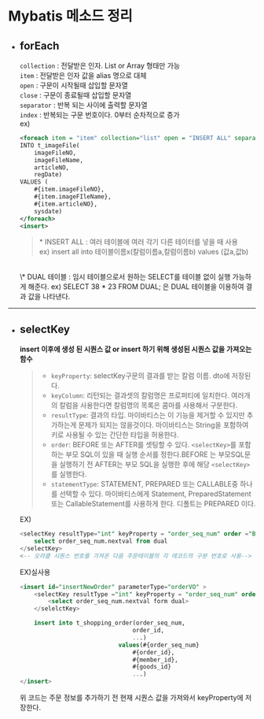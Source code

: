 # **Mybatis 메소드 정리**  

- ## **forEach**  

    `collection` : 전달받은 인자. List or Array 형태만 가능  
    `item` : 전달받은 인자 값을 alias 명으로 대체  
    `open` : 구문이 시작될때 삽입할 문자열  
    `close` : 구문이 종료될때 삽입할 문자열  
    `separator` : 반복 되는 사이에 출력할 문자열  
    `index` : 반복되는 구문 번호이다. 0부터 순차적으로 증가  
    ex)
    ```XML
    <foreach item = "item" collection="list" open = "INSERT ALL" separator = " " close = "SELECT * FROM DUAL" > 
    INTO t_imageFile(
        imageFileNO,
        imageFileName,
        articleNO,
        regDate) 
    VALUES (
        #{item.imageFileNO},
        #{item.imageFIleName},
        #{item.articleNO},
        sysdate)
    </foreach>
    <insert>
    ```
    >\* INSERT ALL : 여러 테이블에 여러 각기 다른 테이터를 넣을 때 사용   
    ex) insert all into  테이블이름x(칼럼이름a,칼럼이름b) values (값a,값b)  
    <BR>
    \* DUAL 테이블 : 임시 테이블으로서 원하는 SELECT를 테이블 없이 실행 가능하게 해준다.  
    ex) SELECT 38 * 23 FROM DUAL; 은 DUAL 테이블을 이용하여 결과 값을 나타낸다.

---
- ## **selectKey**
    **insert 이후에 생성 된 시퀀스 값 or insert 하기 위해 생성된 시퀀스 값을 가져오는 함수**
    >- `keyProperty`: selectKey구문의 결과를 받는 칼럼 이름. dto에 저장된다.
    >- `keyColumn`: 리턴되는 결과셋의 칼럼명은 프로퍼티에 일치한다. 여러개의 칼럼을 사용한다면 칼럼명의 목록은 콤마를 사용해서 구분한다.
    >- `resultType`: 결과의 타입. 마이바티스는 이 기능을 제거할 수 있지만 추가하는게 문제가 되지는 않을것이다. 마이바티스는 String을 포함하여 키로 사용될 수 있는 간단한 타입을 허용한다.
    >- `order`: BEFORE 또는 AFTER를 셋팅할 수 있다. `<selectKey>`를 포함하는 부모 SQL이 있을 때 실행 순서를 정한다.BEFORE 는 부모SQL문을 실행하기 전 AFTER는 부모 SQL을 실행한 후에 해당 `<selectKey>` 를 실행한다.
    >- `statementType`: STATEMENT, PREPARED 또는 CALLABLE중 하나를 선택할 수 있다. 마이바티스에게 Statement, PreparedStatement 또는 CallableStatement를 사용하게 한다. 디폴트는 PREPARED 이다.

    EX)
    ```sql
    <selectKey resultType="int" keyProperty = "order_seq_num" order ="BEFORE">
        select order_seq_num.nextval from dual
    </selectKey>
    <-- 오라클 시퀀스 번호를 가져온 다음 주문테이블의 각 레코드의 구분 번호로 사용-->
    ```
    EX)실사용
    ```sql
    <insert id="insertNewOrder" parameterType="orderVO" >
        <selectKey resultType ="int" keyProperty = "order_seq_num" order = "BEFORE">
            <select order_seq_num.nextval form dual>
        </selelctKey>

        insert into t_shopping_order(order_seq_num,
                                    order_id,
                                    ...)
                                values(#{order_seq_num}
                                    #{order_id},
                                    #{member_id},
                                    #{goods_id}
                                    ...)
    </insert>
    ```
    위 코드는 주문 정보를 추가하기 전 현재 시퀀스 값을 가져와서 keyProperty에 저장한다. 






